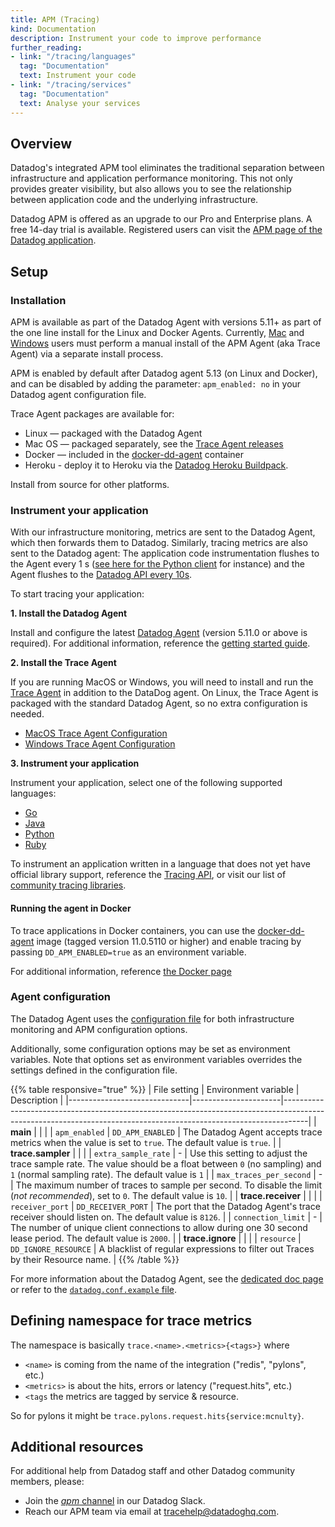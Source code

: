 ```yaml
---
title: APM (Tracing)
kind: Documentation
description: Instrument your code to improve performance
further_reading:
- link: "/tracing/languages"
  tag: "Documentation"
  text: Instrument your code
- link: "/tracing/services"
  tag: "Documentation"
  text: Analyse your services
---
```


## Overview

Datadog's integrated APM tool eliminates the traditional separation between infrastructure and application performance monitoring. This not only provides greater visibility, but also allows you to see the relationship between application code and the underlying infrastructure.

Datadog APM is offered as an upgrade to our Pro and Enterprise plans. A free 14-day trial is available.
Registered users can visit the [APM page of the Datadog application](https://app.datadoghq.com/apm/home).

## Setup
### Installation
APM is available as part of the Datadog Agent with versions 5.11+ as part of the one line install for the Linux and Docker Agents. Currently, [Mac](https://github.com/DataDog/datadog-trace-agent#run-on-osx) and [Windows](https://github.com/DataDog/datadog-trace-agent#run-on-windows) users must perform a manual install of the APM Agent (aka Trace Agent) via a separate install process.

<div class="alert alert-info">
APM is enabled by default after Datadog agent 5.13 (on Linux and Docker), and can be disabled by adding the parameter: <code>apm_enabled: no</code> in your Datadog agent configuration file.
</div>

Trace Agent packages are available for:

* Linux — packaged with the Datadog Agent
* Mac OS — packaged separately, see the [Trace Agent releases](https://github.com/DataDog/datadog-trace-agent/releases/)
* Docker — included in the [docker-dd-agent](https://github.com/DataDog/docker-dd-agent) container
* Heroku - deploy it to Heroku via the [Datadog Heroku Buildpack](https://github.com/DataDog/heroku-buildpack-datadog).

Install from source for other platforms.

### Instrument your application

With our infrastructure monitoring, metrics are sent to the Datadog Agent, which then forwards them to Datadog. Similarly, tracing metrics are also sent to the Datadog agent: The application code instrumentation flushes to the Agent every 1 s ([see here for the Python client](https://github.com/DataDog/dd-trace-py/blob/69693dc7cdaed3a2b6a855325109fa100e42e254/ddtrace/writer.py#L159) for instance) and the Agent flushes to the [Datadog API every 10s](https://github.com/DataDog/datadog-trace-agent/blob/master/config/agent.go#L170).  

To start tracing your application:

**1. Install the Datadog Agent**

Install and configure the latest [Datadog Agent](https://app.datadoghq.com/account/settings#agent) (version 5.11.0 or above is required). For additional information, reference the [getting started guide](https://github.com/DataDog/datadog-trace-agent/tree/master/config#agent-configuration).

**2. Install the Trace Agent**

If you are running MacOS or Windows, you will need to install and run the [Trace Agent](https://github.com/DataDog/datadog-trace-agent) in addition to the DataDog agent. On Linux, the Trace Agent is packaged with the standard Datadog Agent, so no extra configuration is needed.

- [MacOS Trace Agent Configuration](https://github.com/DataDog/datadog-trace-agent#run-on-osx)
- [Windows Trace Agent Configuration](https://github.com/DataDog/datadog-trace-agent#run-on-windows)

**3. Instrument your application**

Instrument your application, select one of the following supported languages:

- [Go](/tracing/languages/go)
- [Java](/tracing/languages/java)
- [Python](/tracing/languages/python)
- [Ruby](/tracing/languages/ruby)

To instrument an application written in a language that does not yet have official library support, reference the [Tracing API](/api/?lang=console#traces), or visit our list of [community tracing libraries](/developers/libraries/#community-tracing-apm-libraries).

#### Running the agent in Docker

To trace applications in Docker containers, you can use the [docker-dd-agent](https://hub.docker.com/r/datadog/docker-dd-agent/) image (tagged version 11.0.5110 or higher) and enable tracing by passing `DD_APM_ENABLED=true` as an environment variable.

For additional information, reference [the Docker page](/tracing/docker)

### Agent configuration

The Datadog Agent uses the [configuration file](/agent/faq/where-is-the-configuration-file-for-the-agent) for both infrastructure monitoring and APM configuration options.

Additionally, some configuration options may be set as environment variables. Note that options set as environment variables overrides the settings defined in the configuration file.

{{% table responsive="true" %}}
| File setting            | Environment variable | Description                                                                                                                                                      |
|------------------------------|----------------------|------------------------------------------------------------------------------------------------------------------------------------------------------------------|
| **main**                |                      |                                                                                                                                                                  |
| `apm_enabled`           | `DD_APM_ENABLED`     | The Datadog Agent accepts trace metrics when the value is set to `true`. The default value is `true`.                                                            |
| **trace.sampler**       |                      |                                                                                                                                                                  |
| `extra_sample_rate`     | -                    | Use this setting to adjust the trace sample rate. The value should be a float between `0` (no sampling) and `1` (normal sampling rate). The default value is `1` |
| `max_traces_per_second` | -                    | The maximum number of traces to sample per second. To disable the limit (*not recommended*), set to `0`. The default value is `10`.                              |
| **trace.receiver**      |                      |                                                                                                                                                                  |
| `receiver_port`         | `DD_RECEIVER_PORT`   | The port that the Datadog Agent's trace receiver should listen on. The default value is `8126`.                                                                  |
| `connection_limit`      | -                    | The number of unique client connections to allow during one 30 second lease period. The default value is `2000`.                                                 |
| **trace.ignore**        |                      |                                                                                                                                                                  |
| `resource`              | `DD_IGNORE_RESOURCE` | A blacklist of regular expressions to filter out Traces by their Resource name.                                                                                  |
{{% /table %}}

For more information about the Datadog Agent, see the [dedicated doc page](/agent/) or refer to the [`datadog.conf.example` file](https://github.com/DataDog/dd-agent/blob/master/datadog.conf.example).

## Defining namespace for trace metrics 

The namespace is basically `trace.<name>.<metrics>{<tags>}` where

* `<name>` is coming from the name of the integration ("redis", "pylons", etc.)
* `<metrics>` is about the hits, errors or latency ("request.hits", etc.)
* `<tags` the metrics are tagged by service & resource.

So for pylons it might be `trace.pylons.request.hits{service:mcnulty}`.

## Additional resources

For additional help from Datadog staff and other Datadog community members, please:

* Join the [*apm* channel](https://datadoghq.slack.com/messages/apm) in our Datadog Slack. 
* Reach our APM team via email at [tracehelp@datadoghq.com](mailto:tracehelp@datadoghq.com).
